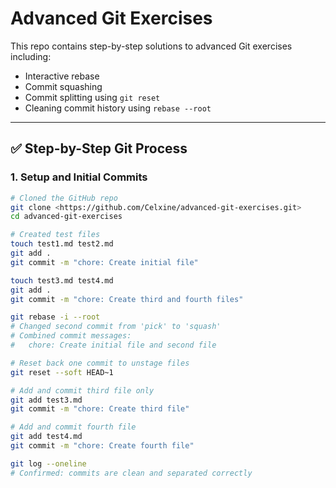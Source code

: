 # Advanced Git Exercises

This repo contains step-by-step solutions to advanced Git exercises including:

- Interactive rebase
- Commit squashing
- Commit splitting using `git reset`
- Cleaning commit history using `rebase --root`

---

## ✅ Step-by-Step Git Process

### 1. Setup and Initial Commits

```bash
# Cloned the GitHub repo
git clone <https://github.com/Celxine/advanced-git-exercises.git>
cd advanced-git-exercises

# Created test files
touch test1.md test2.md
git add .
git commit -m "chore: Create initial file"

touch test3.md test4.md
git add .
git commit -m "chore: Create third and fourth files"

git rebase -i --root
# Changed second commit from 'pick' to 'squash'
# Combined commit messages:
#   chore: Create initial file and second file

# Reset back one commit to unstage files
git reset --soft HEAD~1

# Add and commit third file only
git add test3.md
git commit -m "chore: Create third file"

# Add and commit fourth file
git add test4.md
git commit -m "chore: Create fourth file"

git log --oneline
# Confirmed: commits are clean and separated correctly
```
